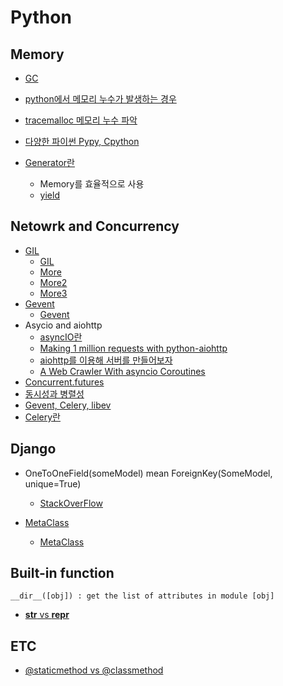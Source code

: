 # Python

## Memory
* [GC](https://winterj.me/python-gc/)
* [python에서 메모리 누수가 발생하는 경우](https://memorable.link/link/189)
* [tracemalloc 메모리 누수 파악](http://brownbears.tistory.com/249)
* [다양한 파이썬 Pypy, Cpython](http://khanrc.tistory.com/entry/%EB%8B%A4%EC%96%91%ED%95%9C-Python%EB%93%A4)

* [Generator란](http://bluese05.tistory.com/56)
  * Memory를 효율적으로 사용
  * [yield](https://code.i-harness.com/ko/q/38957)

## Netowrk and Concurrency
* [GIL](https://github.com/JaeYeopHan/Interview_Question_for_Beginner/tree/master/Python)
  * [GIL](https://medium.com/@mjhans83/python-gil-f940eac0bef9)
  * [More](https://blog.seulgi.kim/2015/01/global-interpreter-lock.html)
  * [More2](https://code.i-harness.com/ko/q/13c02e)
  * [More3](https://medium.com/@mjhans83/python-gil-f940eac0bef9)
* [Gevent](http://software-engineer.gatsbylee.com/gevent/)
  * [Gevent](http://khanrc.tistory.com/entry/%EC%A0%9C%EC%95%BD%EC%9D%84-%EB%84%98%EC%96%B4-Gevent)
* Asycio and aiohttp
  * [asyncIO란](https://tech.ssut.me/2015/07/09/python-3-play-with-asyncio/)
  * [Making 1 million requests with python-aiohttp](https://pawelmhm.github.io/asyncio/python/aiohttp/2016/04/22/asyncio-aiohttp.html)
  * [aiohttp를 이용해 서버를 만들어보자](http://meonggae.blogspot.com/2016/11/python-aiohttp.html)
  * [A Web Crawler With asyncio Coroutines](http://www.aosabook.org/en/500L/a-web-crawler-with-asyncio-coroutines.html)
* [Concurrent.futures](https://soooprmx.com/archives/5669)
* [동시성과 병렬성](https://www.slideshare.net/deview/2d4python)
* [Gevent, Celery, libev](https://medium.com/@fiv3star/gevent-celery-%EC%97%90-%EB%8C%80%ED%95%98%EC%97%AC-f4e377ae1c08)
* [Celery란](https://medium.com/sunhyoups-story/celery-b96eb337b9cf)


## Django
* OneToOneField(someModel) mean ForeignKey(SomeModel, unique=True)
  * [StackOverFlow](https://stackoverflow.com/questions/5870537/whats-the-difference-between-django-onetoonefield-and-foreignkey)

* [MetaClass](https://tech.ssut.me/2017/03/24/understanding-python-metaclasses/)
  * [MetaClass](https://code.i-harness.com/ko/q/186a3)

## Built-in function
```
__dir__([obj]) : get the list of attributes in module [obj]
```
* [__str__ vs __repr__](https://code.i-harness.com/ko/q/15ec1f)


## ETC
* [@staticmethod vs @classmethod](https://code.i-harness.com/ko/q/213a1)
